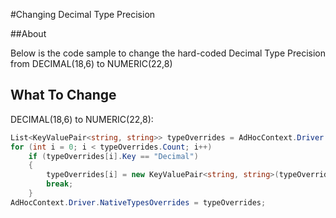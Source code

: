 

#Changing Decimal Type Precision

##About

Below is the code sample to change the hard-coded Decimal Type Precision from DECIMAL(18,6) to NUMERIC(22,8)


## What To Change



DECIMAL(18,6) to NUMERIC(22,8):
```c#
List<KeyValuePair<string, string>> typeOverrides = AdHocContext.Driver.NativeTypesOverrides;
for (int i = 0; i < typeOverrides.Count; i++)
    if (typeOverrides[i].Key == "Decimal")
    {
        typeOverrides[i] = new KeyValuePair<string, string>(typeOverrides[i].Key, "NUMERIC(22,8)");
        break;
    }
AdHocContext.Driver.NativeTypesOverrides = typeOverrides;

```